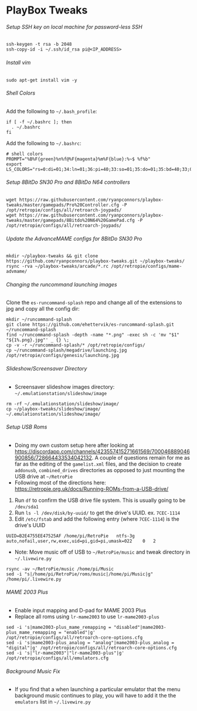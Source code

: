 
# PlayBox Tweaks

###### Setup SSH key on local machine for password-less SSH
  ```
  ssh-keygen -t rsa -b 2048
  ssh-copy-id -i ~/.ssh/id_rsa pi@<IP_ADDRESS>
  ```

###### Install vim
```
sudo apt-get install vim -y
```

###### Shell Colors
Add the following to `~/.bash_profile`:
```
if [ -f ~/.bashrc ]; then
  . ~/.bashrc
fi
```

Add the following to `~/.bashrc`:
```
# shell colors
PROMPT="%B%F{green}%n%f@%F{magenta}%m%F{blue}:%~$ %f%b"
export LS_COLORS="rs=0:di=01;34:ln=01;36:pi=40;33:so=01;35:do=01;35:bd=40;33;01:cd=40;33;01:or=40;31;01:su=37;41:sg=30;43:tw=30;42:ow=34;42:st=37;44:ex=01;32:"
```

###### Setup 8BitDo SN30 Pro and 8BitDo N64 controllers
 ```
 wget https://raw.githubusercontent.com/ryanpconnors/playbox-tweaks/master/gamepads/Pro%20Controller.cfg -P /opt/retropie/configs/all/retroarch-joypads/
 wget https://raw.githubusercontent.com/ryanpconnors/playbox-tweaks/master/gamepads/8Bitdo%20N64%20GamePad.cfg -P /opt/retropie/configs/all/retroarch-joypads/
 ```

###### Update the AdvanceMAME configs for 8BitDo SN30 Pro
  ```
  mkdir ~/playbox-tweaks && git clone https://github.com/ryanpconnors/playbox-tweaks.git ~/playbox-tweaks/
  rsync -rva ~/playbox-tweaks/arcade/*.rc /opt/retropie/configs/mame-advmame/
  ```

###### Changing the runcommand launching images
Clone the `es-runcommand-splash` repo and change all of the extensions to jpg and copy all the config dir:
```
mkdir ~/runcommand-splash
git clone https://github.com/ehettervik/es-runcommand-splash.git ~/runcommand-splash
find ~/runcommand-splash -depth -name "*.png" -exec sh -c 'mv "$1" "${1%.png}.jpg"' _ {} \;
cp -v -r ~/runcommand-splash/* /opt/retropie/configs/
cp ~/runcommand-splash/megadrive/launching.jpg /opt/retropie/configs/genesis/launching.jpg
```

###### Slideshow/Screensaver Directory
- Screensaver slideshow images directory: `~/.emulationstation/slideshow/image`
```
rm -rf ~/.emulationstation/slideshow/image/
cp ~/playbox-tweaks/slideshow/image/ ~/.emulationstation/slideshow/image/
```

###### Setup USB Roms
- Doing my own custom setup here after looking at https://discordapp.com/channels/423557415271661569/700046889046900856/728664433534042132. A couple of questions remain for me as far as the editing of the `gamelist.xml` files, and the decision to create `addonusb`, `combined_drives` directories as opposed to just mounting the USB drive at `~/RetroPie`
- Following most of the directions here: https://retropie.org.uk/docs/Running-ROMs-from-a-USB-drive/
1. Run `df` to confirm the USB drive file system. This is usually going to be `/dev/sda1`
2. Run `ls -l /dev/disk/by-uuid/` to get the drive's UUID. ex. `7CEC-1114`
3. Edit `/etc/fstab` and add the following entry (where `7CEC-1114`) is the drive's UUID
  ```
  UUID=B2E4755EE47525AF	/home/pi/RetroPie	ntfs-3g	auto,nofail,user,rw,exec,uid=pi,gid=pi,umask=022	0	2
  ```
- Note: Move music off of USB to `~/RetroPie/music` and tweak directory in `~/.livewire.py`
```
rsync -av ~/RetroPie/music /home/pi/Music
sed -i "s|/home/pi/RetroPie/roms/music|/home/pi/Music|g" /home/pi/.livewire.py
```

###### MAME 2003 Plus
- Enable input mapping and D-pad for MAME 2003 Plus
- Replace all roms using `lr-mame2003` to use `lr-mame2003-plus`
```
sed -i 's|mame2003-plus_mame_remapping = "disabled"|mame2003-plus_mame_remapping = "enabled"|g' /opt/retropie/configs/all/retroarch-core-options.cfg
sed -i 's|mame2003-plus_analog = "analog"|mame2003-plus_analog = "digital"|g' /opt/retropie/configs/all/retroarch-core-options.cfg
sed -i 's|"lr-mame2003"|"lr-mame2003-plus"|g' /opt/retropie/configs/all/emulators.cfg
```

###### Background Music Fix
- If you find that a when launching a particular emulator that the menu background music continues to play, you will have to add it the the `emulators` list in `~/.livewire.py`
